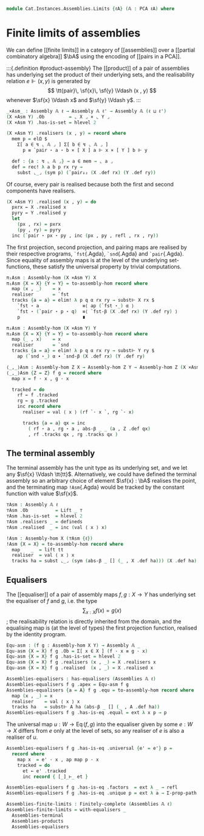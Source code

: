 <!--
```agda
open import Cat.Diagram.Limit.Finite
open import Cat.Instances.Assemblies
open import Cat.Diagram.Equaliser
open import Cat.Diagram.Terminal
open import Cat.Diagram.Product
open import Cat.Prelude

open import Data.Partial.Total
open import Data.Partial.Base
open import Data.Vec.Base using ([] ; _∷_)

open import Realisability.PCA

import Realisability.Data.Pair
import Realisability.PCA.Sugar
import Realisability.Base
```
-->

```agda
module Cat.Instances.Assemblies.Limits {ℓA} (𝔸 : PCA ℓA) where
```

<!--
```agda
open Realisability.Data.Pair 𝔸
open Realisability.PCA.Sugar 𝔸
open Realisability.Base 𝔸

open is-equaliser
open is-product
open Equaliser
open Terminal
open Product

private variable
  ℓ ℓ' : Level
  X Y Z : Assembly 𝔸 ℓ
```
-->

# Finite limits of assemblies

We can define [[finite limits]] in a category of [[assemblies]] over a
[[partial combinatory algebra]] $\bA$ using the encoding of [[pairs in a
PCA]].

:::{.definition #product-assembly}
The [[product]] of a pair of assemblies has underlying set the product
of their underlying sets, and the realisability relation $e \Vdash (x ,
y)$ is generated by
$$
\tt{pair}\, \sf{x}\, \sf{y} \Vdash (x , y)
$$
whenever $\sf{x} \Vdash x$ and $\sf{y} \Vdash y$.
:::

```agda
_×Asm_ : Assembly 𝔸 ℓ → Assembly 𝔸 ℓ' → Assembly 𝔸 (ℓ ⊔ ℓ')
(X ×Asm Y) .Ob         = ⌞ X ⌟ × ⌞ Y ⌟
(X ×Asm Y) .has-is-set = hlevel 2

(X ×Asm Y) .realisers (x , y) = record where
  mem p = elΩ $
    Σ[ a ∈ ↯ ⌞ 𝔸 ⌟ ] Σ[ b ∈ ↯ ⌞ 𝔸 ⌟ ]
      p ≡ `pair ⋆ a ⋆ b × [ X ] a ⊩ x × [ Y ] b ⊩ y

  def : {a : ↯ ⌞ 𝔸 ⌟} → a ∈ mem → ⌞ a ⌟
  def = rec! λ a b p rx ry →
    subst ⌞_⌟ (sym p) (`pair↓₂ (X .def rx) (Y .def ry))
```

Of course, every pair is realised because both the first and second
components have realisers.

```agda
(X ×Asm Y) .realised (x , y) = do
  pxrx ← X .realised x
  pyry ← Y .realised y
  let
    (px , rx) = pxrx
    (py , ry) = pyry
  inc (`pair ⋆ px ⋆ py , inc (px , py , refl , rx , ry))
```

The first projection, second projection, and pairing maps are realised
by their respective programs, `` `fst ``{.Agda}, `` `snd ``{.Agda} and
`` `pair ``{.Agda}. Since equality of assembly maps is at the level of
the underlying set-functions, these satisfy the universal property by
trivial computations.

```agda
π₁Asm : Assembly-hom (X ×Asm Y) X
π₁Asm {X = X} {Y = Y} = to-assembly-hom record where
  map (x , _)    = x
  realiser       = `fst
  tracks {a = a} = elim! λ p q α rx ry → subst⊩ X rx $
    `fst ⋆ a                ≡⟨ ap (`fst ⋆_) α ⟩
    `fst ⋆ (`pair ⋆ p ⋆ q)  ≡⟨ `fst-β (X .def rx) (Y .def ry) ⟩
    p                       ∎

π₂Asm : Assembly-hom (X ×Asm Y) Y
π₂Asm {X = X} {Y = Y} = to-assembly-hom record where
  map (_ , x)    = x
  realiser       = `snd
  tracks {a = a} = elim! λ p q α rx ry → subst⊩ Y ry $
    ap (`snd ⋆_) α ∙ `snd-β (X .def rx) (Y .def ry)

⟨_,_⟩Asm : Assembly-hom Z X → Assembly-hom Z Y → Assembly-hom Z (X ×Asm Y)
⟨_,_⟩Asm {Z = Z} f g = record where
  map x = f · x , g · x

  tracked = do
    rf ← f .tracked
    rg ← g .tracked
    inc record where
      realiser = val ⟨ x ⟩ (rf `· x `, rg `· x)

      tracks {a = a} qx = inc
        ( rf ⋆ a , rg ⋆ a , abs-β _ _ (a , Z .def qx)
        , rf .tracks qx , rg .tracks qx )
```

<!--
```agda
Assemblies-products : has-products (Assemblies 𝔸 ℓ)
Assemblies-products X Y .apex = X ×Asm Y
Assemblies-products X Y .π₁ = π₁Asm
Assemblies-products X Y .π₂ = π₂Asm
Assemblies-products X Y .has-is-product .⟨_,_⟩ f g = ⟨ f , g ⟩Asm
Assemblies-products X Y .has-is-product .π₁∘⟨⟩ = ext λ _ → refl
Assemblies-products X Y .has-is-product .π₂∘⟨⟩ = ext λ _ → refl
Assemblies-products X Y .has-is-product .unique p q = ext λ a → p ·ₚ a ,ₚ q ·ₚ a
```
-->

## The terminal assembly

The terminal assembly has the unit type as its underlying set, and we
let any $\sf{x} \Vdash \tt{tt}$. Alternatively, we could have defined
the terminal assembly so an arbitrary choice of element $\sf{x} : \bA$
realises the point, and the terminating map `!Asm`{.Agda} would be
tracked by the constant function with value $\sf{x}$.

```agda
⊤Asm : Assembly 𝔸 ℓ
⊤Asm .Ob          = Lift _ ⊤
⊤Asm .has-is-set  = hlevel 2
⊤Asm .realisers _ = defineds
⊤Asm .realised  _ = inc (val ⟨ x ⟩ x)

!Asm : Assembly-hom X (⊤Asm {ℓ})
!Asm {X = X} = to-assembly-hom record where
  map    _  = lift tt
  realiser  = val ⟨ x ⟩ x
  tracks ha = subst ⌞_⌟ (sym (abs-β _ [] (_ , X .def ha))) (X .def ha)
```

<!--
```agda
Assemblies-terminal : Terminal (Assemblies 𝔸 ℓ)
Assemblies-terminal .top = ⊤Asm
Assemblies-terminal .has⊤ X .centre  = !Asm
Assemblies-terminal .has⊤ X .paths x = ext λ _ → refl
```
-->

## Equalisers

The [[equaliser]] of a pair of assembly maps $f, g : X \to Y$ has
underlying set the equaliser of $f$ and $g$, i.e. the type
$$
\sum_{x : X} f(x) = g(x)
$$;
the realisability relation is directly inherited from the domain,
and the equalising map is (at the level of types) the first projection
function, realised by the identity program.

```agda
Equ-asm : (f g : Assembly-hom X Y) → Assembly 𝔸 _
Equ-asm {X = X} f g .Ob = Σ[ x ∈ X ] (f · x ≡ g · x)
Equ-asm {X = X} f g .has-is-set = hlevel 2
Equ-asm {X = X} f g .realisers (x , _) = X .realisers x
Equ-asm {X = X} f g .realised  (x , _) = X .realised x

Assemblies-equalisers : has-equalisers (Assemblies 𝔸 ℓ)
Assemblies-equalisers f g .apex = Equ-asm f g
Assemblies-equalisers {a = A} f g .equ = to-assembly-hom record where
  map (x , _) = x
  realiser    = val ⟨ x ⟩ x
  tracks ha   = subst⊩ A ha (abs-β _ [] (_ , A .def ha))
Assemblies-equalisers f g .has-is-eq .equal = ext λ x p → p
```

The universal map $u : W \to \operatorname{Eq}(f,g)$ into the equaliser
given by some $e : W \to X$ differs from $e$ only at the level of sets,
so any realiser of $e$ is also a realiser of $u$.

```agda
Assemblies-equalisers f g .has-is-eq .universal {e' = e'} p =
  record where
    map x  = e' · x , ap map p · x
    tracked = do
      et ← e' .tracked
      inc record { [_]_⊢_ et }

Assemblies-equalisers f g .has-is-eq .factors  = ext λ _ → refl
Assemblies-equalisers f g .has-is-eq .unique p = ext λ a → Σ-prop-path! (p ·ₚ a)

Assemblies-finite-limits : Finitely-complete (Assemblies 𝔸 ℓ)
Assemblies-finite-limits = with-equalisers _
  Assemblies-terminal
  Assemblies-products
  Assemblies-equalisers
```
